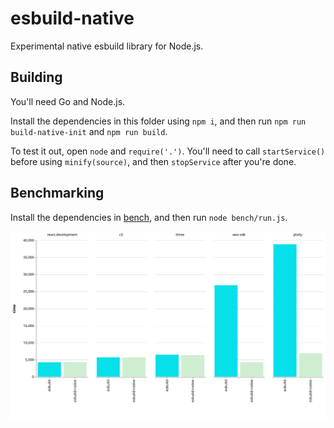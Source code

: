 # esbuild-native

Experimental native esbuild library for Node.js.

## Building

You'll need Go and Node.js.

Install the dependencies in this folder using `npm i`, and then run `npm run build-native-init` and `npm run build`.

To test it out, open `node` and `require('.')`. You'll need to call `startService()` before using `minify(source)`, and then `stopService` after you're done.

## Benchmarking

Install the dependencies in [bench](./bench), and then run `node bench/run.js`.

<img src="./bench/results.svg">
